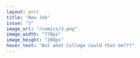 ```yaml
---
layout: post
title: "New Job"
issue: "3"
image_url: "/comics/3.png"
image_width: "778px"
image_height: "208px"
hover_text: "But what College could that be???"
---
```


